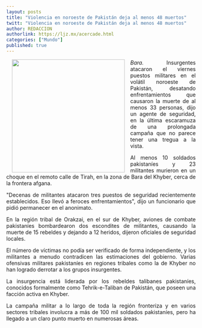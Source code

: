 ```yaml
---
layout: posts
title: "Violencia en noroeste de Pakistán deja al menos 48 muertos"
twitt: "Violencia en noroeste de Pakistán deja al menos 48 muertos"
author: REDACCION
authorlink: https://ljz.mx/acercade.html
categories: ["Mundo"]
published: true
---
```

<p style="text-align: justify;">
  <img src="images/stories/fotos_marzo/pakistan.jpg" border="0" width="300" style="margin-left: 15px; margin-right: 15px; float: left;" /><em>Bara.</em> Insurgentes atacaron el viernes puestos militares en el volátil noroeste de Pakistán, desatando enfrentamientos que causaron la muerte de al menos 33 personas, dijo un agente de seguridad, en la última escaramuza de una prolongada campaña que no parece tener una tregua a la vista.
</p>

<p style="text-align: justify;">
  Al menos 10 soldados pakistaníes y 23 militantes murieron en un choque en el remoto calle de Tirah, en la zona de Bara del Khyber, cerca de la frontera afgana.
</p>

<p style="text-align: justify;">
  "Decenas de militantes atacaron tres puestos de seguridad recientemente establecidos. Eso llevó a feroces enfrentamientos", dijo un funcionario que pidió permanecer en el anonimato.
</p>

<p style="text-align: justify;">
  En la región tribal de Orakzai, en el sur de Khyber, aviones de combate pakistaníes bombardearon dos escondites de militantes, causando la muerte de 15 rebeldes y dejando a 12 heridos, dijeron oficiales de seguridad locales.
</p>

<p style="text-align: justify;">
  El número de víctimas no podía ser verificado de forma independiente, y los militantes a menudo contradicen las estimaciones del gobierno. Varias ofensivas militares pakistaníes en regiones tribales como la de Khyber no han logrado derrotar a los grupos insurgentes.
</p>

<p style="text-align: justify;">
  La insurgencia está liderada por los rebeldes talibanes pakistaníes, conocidos formalmente como Tehrik-e-Taliban de Pakistán, que poseen una facción activa en Khyber.
</p>

<p style="text-align: justify;">
  La campaña militar a lo largo de toda la región fronteriza y en varios sectores tribales involucra a más de 100 mil soldados pakistaníes, pero ha llegado a un claro punto muerto en numerosas áreas.
</p>

